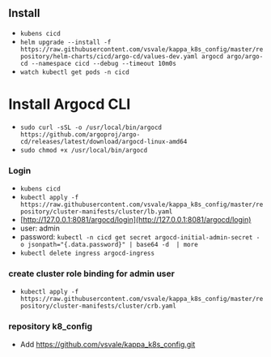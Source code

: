 ## Install
- `kubens cicd`
- `helm upgrade --install -f https://raw.githubusercontent.com/vsvale/kappa_k8s_config/master/repository/helm-charts/cicd/argo-cd/values-dev.yaml argocd argo/argo-cd --namespace cicd --debug --timeout 10m0s`
- `watch kubectl get pods -n cicd`

# Install Argocd CLI

- `sudo curl -sSL -o /usr/local/bin/argocd https://github.com/argoproj/argo-cd/releases/latest/download/argocd-linux-amd64`
- `sudo chmod +x /usr/local/bin/argocd`

### Login

- `kubens cicd`
- `kubectl apply -f https://raw.githubusercontent.com/vsvale/kappa_k8s_config/master/repository/cluster-manifests/cluster/lb.yaml`
- [http://127.0.0.1:8081/argocd/login](http://127.0.0.1:8081/argocd/login)
- user: admin
- password: `kubectl -n cicd get secret argocd-initial-admin-secret -o jsonpath="{.data.password}" | base64 -d  | more`
- `kubectl delete ingress argocd-ingress`

### create cluster role binding for admin user

- `kubectl apply -f https://raw.githubusercontent.com/vsvale/kappa_k8s_config/master/repository/cluster-manifests/cluster/crb.yaml`

### repository k8_config

- Add https://github.com/vsvale/kappa_k8s_config.git
